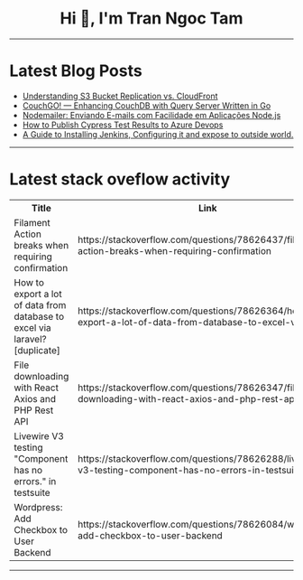 <h1 align="center">Hi 👋, I'm Tran Ngoc Tam</h1>

---

# Latest Blog Posts 
<!-- BLOG-POST-LIST:START -->
- [Understanding S3 Bucket Replication vs. CloudFront](https://dev.to/apetryla/understanding-s3-bucket-replication-vs-cloudfront-22ii)
- [CouchGO! — Enhancing CouchDB with Query Server Written in Go](https://dev.to/kishieel/couchgo-enhancing-couchdb-with-query-server-written-in-go-304n)
- [Nodemailer: Enviando E-mails com Facilidade em Aplicações Node.js](https://dev.to/iamthiago/nodemailer-enviando-e-mails-com-facilidade-em-aplicacoes-nodejs-27en)
- [How to Publish Cypress Test Results to Azure Devops](https://dev.to/cinthiabs/how-to-publish-cypress-test-results-to-azure-devops-4aah)
- [A Guide to Installing Jenkins, Configuring it and expose to outside world.](https://dev.to/subodh_bagde/a-guide-to-installing-jenkins-configuring-it-and-expose-to-outside-world-2344)
<!-- BLOG-POST-LIST:END -->

---

# Latest stack oveflow activity
<table>
  <tr><th>Title</th><th>Link</th></tr>
  <!-- STACKOVERFLOW:START --><tr><td>Filament Action breaks when requiring confirmation</td><td>https://stackoverflow.com/questions/78626437/filament-action-breaks-when-requiring-confirmation</td></tr><tr><td>How to export a lot of data from database to excel via laravel? [duplicate]</td><td>https://stackoverflow.com/questions/78626364/how-to-export-a-lot-of-data-from-database-to-excel-via-laravel</td></tr><tr><td>File downloading with React Axios and PHP Rest API</td><td>https://stackoverflow.com/questions/78626347/file-downloading-with-react-axios-and-php-rest-api</td></tr><tr><td>Livewire V3 testing &quot;Component has no errors.&quot; in testsuite</td><td>https://stackoverflow.com/questions/78626288/livewire-v3-testing-component-has-no-errors-in-testsuite</td></tr><tr><td>Wordpress: Add Checkbox to User Backend</td><td>https://stackoverflow.com/questions/78626084/wordpress-add-checkbox-to-user-backend</td></tr><!-- STACKOVERFLOW:END -->
</table>

---


